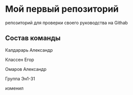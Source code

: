 # Мой первый репозиторий
репозиторий для проверки своего руководства на Githab
## Состав команды
Калдарарь Александр

Классен Егор

Омаров Александр

Группа Эн1-31

изменил
